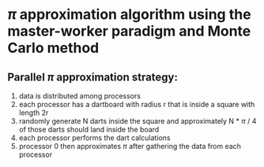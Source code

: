 #  $\pi$ approximation algorithm using the master-worker paradigm and Monte Carlo method

## Parallel $\pi$ approximation strategy:

1.  data is distributed among processors
2.  each processor has a dartboard with radius r that is inside a square with length 2r
3.  randomly generate N darts inside the square and approximately N * $\pi$ / 4 of those darts should land inside the board
4.  each processor performs the dart calculations
5.  processor 0 then approximates $\pi$ after gathering the data from each processor
